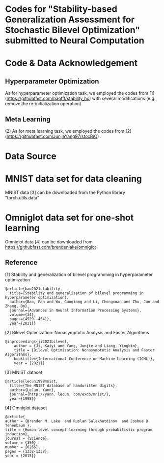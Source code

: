 # Codes for "Stability-based Generalization Assessment for Stochastic Bilevel Optimization" submitted to Neural Computation

# Code & Data Acknowledgement

## Hyperparameter Optimization

As for hyperparameter optimization task, we employed the codes from [1] (https://githubfast.com/baofff/stability_ho) with several modifications (e.g., remove the re-initialization operation).

## Meta Learning

(2) As for meta learning task, we employed the codes from [2] (https://githubfast.com/JunjieYang97/stocBiO) .



# Data Source

# MNIST data set for data cleaning 

MNIST data [3] can be downloaded from the Python library "torch.utils.data"

# Omniglot data set for one-shot learning

Omniglot data [4] can be downloaded from https://githubfast.com/brendenlake/omniglot



## Reference

[1] Stability and generalization of bilevel programming in hyperparameter optimization

```
@article{bao2021stability,
  title={Stability and generalization of bilevel programming in hyperparameter optimization},
  author={Bao, Fan and Wu, Guoqiang and Li, Chongxuan and Zhu, Jun and Zhang, Bo},
  journal={Advances in Neural Information Processing Systems},
  volume={34},
  pages={4529--4541},
  year={2021}}
```

[2] Bilevel Optimization: Nonasymptotic Analysis and Faster Algorithms

```
@inproceedings{ji2021bilevel,
	author = {Ji, Kaiyi and Yang, Junjie and Liang, Yingbin},
	title = {Bilevel Optimization: Nonasymptotic Analysis and Faster Algorithms},
	booktitle={International Conference on Machine Learning (ICML)},
	year = {2021}}
```

[3]  MNIST dataset

```
@article{lecun1998mnist,
  title={The MNIST database of handwritten digits},
  author={LeCun, Yann},
  journal={http://yann. lecun. com/exdb/mnist/},
  year={1998}}
```

[4]  Omniglot dataset

```
@article{
author = {Brenden M. Lake  and Ruslan Salakhutdinov  and Joshua B. Tenenbaum },
title = {Human-level concept learning through probabilistic program induction},
journal = {Science},
volume = {350},
number = {6266},
pages = {1332-1338},
year = {2015}}
```


